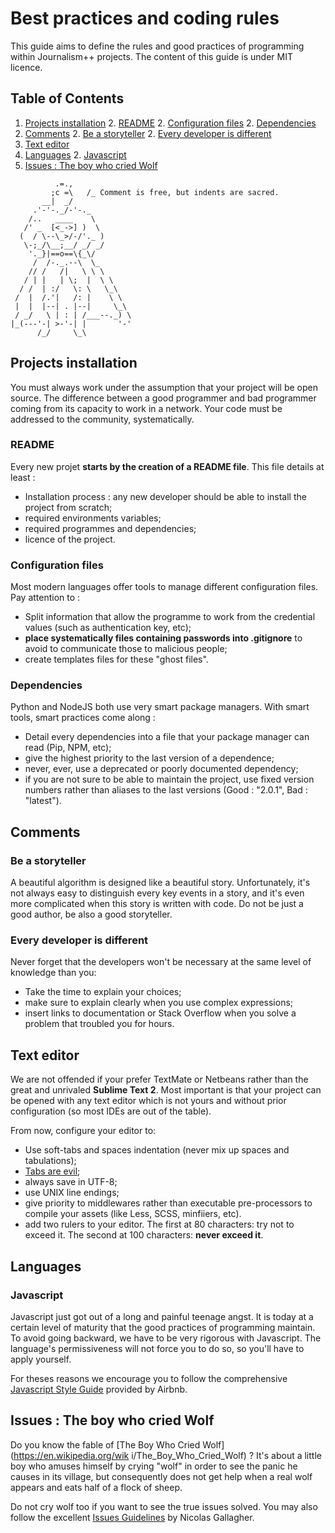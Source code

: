 # Best practices and coding rules

This guide aims to define the rules and good practices of programming within
Journalism++ projects. The content of this guide is under MIT licence.

## <a name='TOC'>Table of Contents</a>
  1. [Projects installation](#installation)
    2. [README](#readme)
    2. [Configuration files](#configuration)
    2. [Dependencies](#dependencies)
  1. [Comments](#comments)
    2. [Be a storyteller](#storyteller)
    2. [Every developer is different](#different)
  1. [Text editor](#editor)
  1. [Languages](#languages)
    2. [Javascript](#javascript)
  1. [Issues : The boy who cried Wolf](#issues)


```                               
          .=.,   
         ;c =\   /_ Comment is free, but indents are sacred.
       __|  _/     
     .'-'-._/-'-._
    /..   ____    \
   /' _  [<_->] )  \
  (  / \--\_>/-/'._ )
   \-;_/\__;__/ _/ _/
    '._}|==o==\{_\/
     /  /-._.--\  \_
    // /   /|   \ \ \
   / | |   | \;  |  \ \
  / /  | :/   \: \   \_\
 /  |  /.'|   /: |    \ \
 |  |  |--| . |--|     \_\
 / _/   \ | : | /___--._) \
|_(---'-| >-'-| |       '-'
      /_/     \_\
```

## <a name='installation'>Projects installation</a>

You must always work under the assumption that your project will be open
source. The difference between a good programmer and bad programmer coming
from its capacity to work in a network. Your code must be addressed to the
community, systematically.

### <a name='readme'>README</a>

Every new projet **starts by the creation of a README file**. This file
details at least :

  - Installation process : any new developer should be able to install the project from scratch;
  - required environments variables;
  - required programmes and dependencies;
  - licence of the project.

### <a name='configuration'>Configuration files</a>

Most modern languages offer tools to manage different configuration files. Pay
attention to :

  - Split information that allow the programme to work from the credential values (such as authentication key, etc);
  - **place systematically files containing passwords into .gitignore** to avoid to communicate those to malicious people;
  - create templates files for these "ghost files".

### <a name='dependencies'>Dependencies</a>

Python and NodeJS both use very smart package managers. With smart tools,
smart practices come along :

  - Detail every dependencies into a file that your package manager can read (Pip, NPM, etc);
  - give the highest priority to the last version of a dependence;
  - never, ever, use a deprecated or poorly documented dependency;
  - if you are not sure to be able to maintain the project, use fixed version numbers rather than aliases to the last versions (Good : "2.0.1", Bad : "latest").

## <a name='comments'>Comments</a>

### <a name='storyteller'>Be a storyteller</a>

A beautiful algorithm is designed like a beautiful story. Unfortunately, it's
not always easy to distinguish every key events in a story, and it's even more
complicated when this story is written with code. Do not be just a good
author, be also a good storyteller.

### <a name='different'>Every developer is different</a>

Never forget that the developers won't be necessary at the same level of
knowledge than you:

  - Take the time to explain your choices; 
  - make sure to explain clearly when you use complex expressions;
  - insert links to documentation or Stack Overflow when you solve a problem that troubled you for hours.

## <a name='editor'>Text editor</a>

We are not offended if your prefer TextMate or Netbeans rather than the great
and unrivaled **Sublime Text 2**. Most important is that your project can be
opened with any text editor which is not yours and without prior configuration
(so most IDEs are out of the table).

  
From now, configure your editor to:

  - Use soft-tabs and spaces indentation (never mix up spaces and tabulations);
  - [Tabs are evil](http://www.emacswiki.org/emacs/TabsAreEvil);
  - always save in UTF-8;
  - use UNIX line endings;
  - give priority to middlewares rather than executable pre-processors to compile your assets (like Less, SCSS, minfiiers, etc).
  - add two rulers to your editor. The first at 80 characters: try not to exceed it. The second at 100 characters: **never exceed it**.

## <a name='languages'>Languages</a>

### <a name='javascript'>Javascript</a>

Javascript just got out of a long and painful teenage angst. It is today at a
certain level of maturity that the good practices of programming maintain. To
avoid going backward, we have to be very rigorous with Javascript. The
language's permissiveness will not force you to do so, so you'll have to apply
yourself.

For theses reasons we encourage you to follow the comprehensive [Javascript
Style Guide](https://github.com/airbnb/javascript) provided by Airbnb.

## <a name='issues'>Issues : The boy who cried Wolf</a>

Do you know the fable of [The Boy Who Cried Wolf](https://en.wikipedia.org/wik
i/The_Boy_Who_Cried_Wolf) ? It's about a little boy who
amuses himself by crying "wolf" in order to see the panic he causes in its
village, but consequently does not get help when a real wolf appears and eats
half of a flock of sheep.

Do not cry wolf too if you want to see the true issues solved. You may also
follow the excellent [Issues Guidelines](https://github.com/necolas/issue-guidelines) 
by Nicolas Gallagher.

